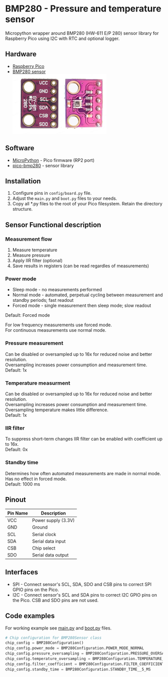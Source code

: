# BMP280 - Pressure and temperature sensor
Micropython wrapper around BMP280 (HW-611 E/P 280) sensor library for Raspberry Pico using I2C with RTC and optional logger.

## Hardware

-   [Raspberry Pico](https://www.raspberrypi.com/products/raspberry-pi-pico/)
-   [BMP280 sensor](https://www.bosch-sensortec.com/media/boschsensortec/downloads/datasheets/bst-bmp280-ds001.pdf)  
    <img src="docs/img/bmp280-pinout.webp" alt="BMP280 Pinout" width="300">

## Software

-   [MicroPython](https://micropython.org/download/RPI_PICO/) - Pico firmware (RP2 port)
-   [pico-bmp280](https://github.com/flrrth/pico-bmp280) - sensor library

## Installation
1. Configure pins in `config/board.py` file.
1. Adjust the `main.py` and `boot.py` files to your needs.
1. Copy all *.py files to the root of your Pico filesystem. Retain the directory structure.

## Sensor Functional description

### Measurement flow

1. Measure temperature
2. Measure pressure
3. Apply IIR filter (optional)
4. Save results in registers (can be read regardles of measurements)

### Power mode

-   Sleep mode - no measurements performed
-   Normal mode - automated, perpetual cycling between measurement and standby periods; fast readout
-   Forced mode - single measurement then sleep mode; slow readout

Default: Forced mode

For low frequency measurements use forced mode.  
For continuous measurements use normal mode.

### Pressure measurement

Can be disabled or oversampled up to 16x for reduced noise and better resolution.  
Oversampling increases power consumption and measurement time.  
Default: 1x

### Temperature measurment

Can be disabled or oversampled up to 16x for reduced noise and better resolution.  
Oversampling increases power consumption and measurement time.  
Oversampling temperature makes little difference.  
Default: 1x

### IIR filter

To suppress short-term changes IIR filter can be enabled with coefficient up to 16x.  
Default: 0x

### Standby time

Determines how often automated measurements are made in normal mode.  
Has no effect in forced mode.  
Default: 1000 ms

## Pinout

| Pin Name | Description         |
| -------- | ------------------- |
| VCC      | Power supply (3.3V) |
| GND      | Ground              |
| SCL      | Serial clock        |
| SDA      | Serial data input   |
| CSB      | Chip select         |
| SDO      | Serial data output  |

## Interfaces

-   SPI - Connect sensor's SCL, SDA, SDO and CSB pins to correct SPI GPIO pins on the Pico.
-   I2C - Connect sensor's SCL and SDA pins to correct I2C GPIO pins on the Pico. CSB and SDO pins are not used.

## Code examples

For working example see [main.py](main.py) and [boot.py](boot.py) files.

```py
# Chip configuration for BMP280Sensor class
chip_config = BMP280Configuration()
chip_config.power_mode = BMP280Configuration.POWER_MODE_NORMAL
chip_config.pressure_oversampling = BMP280Configuration.PRESSURE_OVERSAMPLING_16X
chip_config.temperature_oversampling = BMP280Configuration.TEMPERATURE_OVERSAMPLING_2X
chip_config.filter_coefficient = BMP280Configuration.FILTER_COEFFICIENT_OFF
chip_config.standby_time = BMP280Configuration.STANDBY_TIME__5_MS
```
